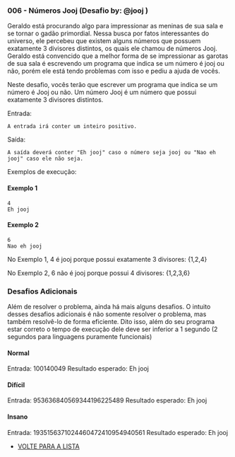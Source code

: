 
### 006 - Números Jooj (Desafio by: @jooj )

Geraldo está procurando algo para impressionar as meninas de sua sala e se tornar o gadão primordial. 
Nessa busca por fatos interessantes do universo, ele percebeu que existem alguns números que possuem exatamente 3 divisores distintos, 
os quais ele chamou de números Jooj. Geraldo está convencido que a melhor forma de se impressionar as garotas de sua sala é escrevendo um programa que indica se um número é jooj ou não, porém ele está tendo problemas com isso e pediu a ajuda de vocês.

Neste desafio, vocês terão que escrever um programa que indica se um número é Jooj ou não.
Um número Jooj é um número que possui exatamente 3 divisores distintos.

Entrada:

```
A entrada irá conter um inteiro positivo.
```

Saída:

```
A saída deverá conter "Eh jooj" caso o número seja jooj ou "Nao eh jooj" caso ele não seja.
```

Exemplos de execução:

#### Exemplo 1

```
4
Eh jooj
```

#### Exemplo 2

```
6
Nao eh jooj
```

No Exemplo 1, 4 é jooj porque possui exatamente 3 divisores: {1,2,4}

No Exemplo 2, 6 não é jooj porque possui 4 divisores: {1,2,3,6}

### Desafios Adicionais

Além de resolver o problema, ainda há mais alguns desafios. O intuito desses desafios adicionais é não somente resolver o problema, mas também resolvê-lo de forma eficiente. Dito isso, além do seu programa estar correto o tempo de execução dele deve ser inferior a 1 segundo (2 segundos para linguagens puramente funcionais)

#### Normal
Entrada: 100140049
Resultado esperado: Eh jooj

#### Difícil
Entrada: 953636840569344196225489
Resultado esperado: Eh jooj

#### Insano
Entrada: 1935156371024460472410954940561
Resultado esperado: Eh jooj

- [VOLTE PARA A LISTA](../README.md)
